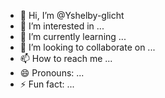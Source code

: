 - 👋 Hi, I’m @Yshelby-glicht
- 👀 I’m interested in ...
- 🌱 I’m currently learning ...
- 💞️ I’m looking to collaborate on ...
- 📫 How to reach me ...
- 😄 Pronouns: ...
- ⚡ Fun fact: ...

<!---
Yshelby-glicht/Yshelby-glicht is a ✨ special ✨ repository because its `README.md` (this file) appears on your GitHub profile.
You can click the Preview link to take a look at your changes.
--->
